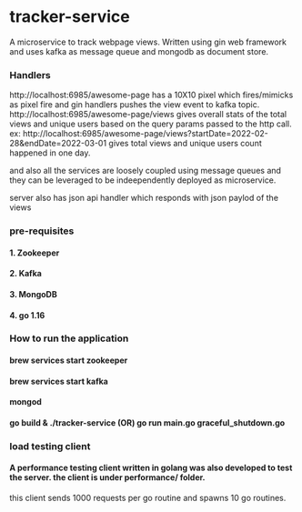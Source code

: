 # tracker-service
A microservice to track webpage views. Written using gin web framework and uses kafka as message queue and mongodb as document store.

### Handlers
http://localhost:6985/awesome-page has a 10X10 pixel which fires/mimicks as pixel fire and gin handlers pushes the view event to kafka topic.
http://localhost:6985/awesome-page/views gives overall stats of the total views and unique users based on the query params passed to the http call.
ex: http://localhost:6985/awesome-page/views?startDate=2022-02-28&endDate=2022-03-01 gives total views and unique users count happened in one day.

and also all the services are loosely coupled using message queues and they can be leveraged to be indeependently deployed as microservice.

server also has json api handler which responds with json paylod of the views 


### pre-requisites
#### 1. Zookeeper
#### 2. Kafka
#### 3. MongoDB
#### 4. go 1.16

### How to run the application
#### brew services start zookeeper
#### brew services start kafka
#### mongod 
#### go build & ./tracker-service (OR) go run main.go graceful_shutdown.go

### load testing client
#### A performance testing client written in golang was also developed to test the server. the client is under performance/ folder.
this client sends 1000 requests per go routine and spawns 10 go routines.

